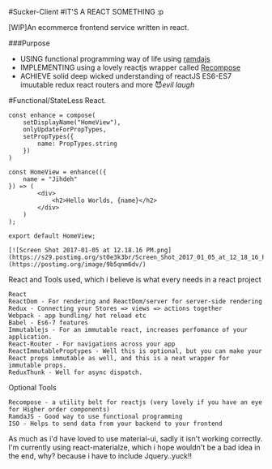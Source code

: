 #Sucker-Client #IT'S A REACT SOMETHING :p

[WIP]An ecommerce frontend service written in react.

###Purpose

-    USING functional programming way of life using [ramdajs](http://ramdajs.com/)
-    IMPLEMENTING using a lovely reactjs wrapper called [Recompose](https://github.com/acdlite/recompose)
-    ACHIEVE solid deep wicked understanding of reactJS ES6-ES7 imuutable redux react routers and more :smiling_imp:*evil laugh*

#Functional/StateLess React.
```
const enhance = compose(
	setDisplayName("HomeView"),
	onlyUpdateForPropTypes,
	setPropTypes({
		name: PropTypes.string
	})
)

const HomeView = enhance(({
	name = "Jihdeh"
}) => (
		<div>
			<h2>Hello Worlds, {name}</h2>
		</div>
	)
);

export default HomeView;

[![Screen Shot 2017-01-05 at 12.18.16 PM.png](https://s29.postimg.org/st0e3k3br/Screen_Shot_2017_01_05_at_12_18_16_PM.png)](https://postimg.org/image/9b5qnm6dv/)

```

React and Tools used, which i believe is what every needs in a react project

```
React
ReactDom - For rendering and ReactDom/server for server-side rendering
Redux - Connecting your Stores => views => actions together
Webpack - app bundling/ hot reload etc
Babel - Es6-7 features
Immutablejs - For an immutable react, increases perfomance of your application.
React-Router - For navigations across your app
ReactImmutableProptypes - Well this is optional, but you can make your React props immutable as well, and this is a neat wrapper for immutable props.
ReduxThunk - Well for async dispatch.
```

Optional Tools

```
Recompose - a utility belt for reactjs (very lovely if you have an eye for Higher order components)
RamdaJS - Good way to use functional programming
ISO - Helps to send data from your backend to your frontend
```

As much as i'd have loved to use material-ui, sadly it isn't working correctly.
I'm currently using react-materialze, which i hope wouldn't be a bad idea in the end, why? because i have to include Jquery..yuck!!
